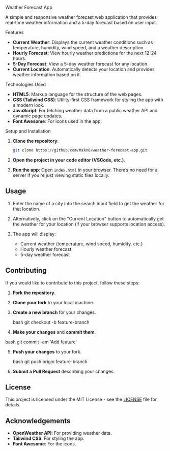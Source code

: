  Weather Forecast App

A simple and responsive weather forecast web application that provides real-time weather information and a 5-day forecast based on user input.

 Features

- **Current Weather**: Displays the current weather conditions such as temperature, humidity, wind speed, and a weather description.
- **Hourly Forecast**: View hourly weather predictions for the next 12-24 hours.
- **5-Day Forecast**: View a 5-day weather forecast for any location.
- **Current Location**: Automatically detects your location and provides weather information based on it.

 Technologies Used

- **HTML5**: Markup language for the structure of the web pages.
- **CSS (Tailwind CSS)**: Utility-first CSS framework for styling the app with a modern look.
- **JavaScript**: For fetching weather data from a public weather API and dynamic page updates.
- **Font Awesome**: For icons used in the app.

 Setup and Installation

1. **Clone the repository**:
   ```bash
   git clone https://github.com/MskV0/weather-forecast-app.git


2. **Open the project in your code editor (VSCode, etc.)**.


3. **Run the app**:
   Open `index.html` in your browser. There’s no need for a server if you’re just viewing static files locally.

## Usage

1. Enter the name of a city into the search input field to get the weather for that location.
2. Alternatively, click on the "Current Location" button to automatically get the weather for your location (if your browser supports location access).
3. The app will display:

   * Current weather (temperature, wind speed, humidity, etc.)
   * Hourly weather forecast
   * 5-day weather forecast

## Contributing

If you would like to contribute to this project, follow these steps:

1. **Fork the repository**.
2. **Clone your fork** to your local machine.
3. **Create a new branch** for your changes.

   bash
   git checkout -b feature-branch
   
4. **Make your changes** and **commit them**.

bash
   git commit -am 'Add feature'
   
5. **Push your changes** to your fork.

   bash
   git push origin feature-branch
 
6. **Submit a Pull Request** describing your changes.

## License

This project is licensed under the MIT License - see the [LICENSE](LICENSE) file for details.

## Acknowledgements

* **OpenWeather API**: For providing weather data.
* **Tailwind CSS**: For styling the app.
* **Font Awesome**: For the icons.
